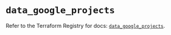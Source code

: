 # `data_google_projects`

Refer to the Terraform Registry for docs: [`data_google_projects`](https://registry.terraform.io/providers/hashicorp/google-beta/6.34.0/docs/data-sources/google_projects).
